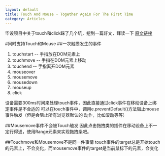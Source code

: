 ```yaml
---
layout: default
title: Touch And Mouse - Together Again For The First Time
category: Articles
---
```

毕设项目中关于touch和click踩了几个坑，挖到一篇好文，拜读一下
[原文链接](http://www.html5rocks.com/en/mobile/touchandmouse/)

#同时支持Touch和Mouse
##一次触摸发生的事件
1. touchstart -- 手指放在DOM元素上
2. touchmove -- 手指在DOM元素上移动
3. touchend -- 手指离开DOM元素
4. mouseover
5. mousemove
6. mousedown
7. mouseup
8. click

设备需要300ms时间来处理touch事件，因此直接通过click事件在移动设备上绑定事件是不合适的
可以在touch事件中，调用e.preventDefault()方法阻止mouse事件触发（但是会阻止所有浏览器默认的
动作，比如滚动等等）

##Mousemove事件不会被Touch触发
因此点击拖拽类的插件在移动设备上不一定行得通，使用Range元素来实现拖拽条吧。

##Touchmove和Mousemove不是同一件事情
touch事件的target总是开始touch的元素上，不会变化，而mousemove事件的target是当前鼠标下的元素，会变化
